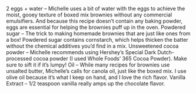 2 eggs + water – Michelle uses a bit of water with the eggs to achieve the moist, gooey texture of boxed mix brownies without any commercial emulsifiers. And because this recipe doesn’t contain any baking powder, eggs are essential for helping the brownies puff up in the oven.
Powdered sugar – The trick to making homemade brownies that are just like ones from a box! Powdered sugar contains cornstarch, which helps thicken the batter without the chemical additives you’d find in a mix.
Unsweetened cocoa powder – Michelle recommends using Hershey’s Special Dark Dutch-processed cocoa powder (I used Whole Foods’ 365 Cocoa Powder). Make sure to sift it if it’s lumpy!
Oil – While many recipes for brownies use unsalted butter, Michelle’s calls for canola oil, just like the boxed mix. I use olive oil because it’s what I keep on hand, and I love the rich flavor.
Vanilla Extract – 1/2 teaspoon vanilla really amps up the chocolate flavor.